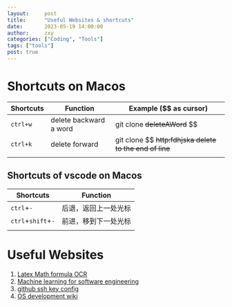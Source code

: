 ```yaml
---
layout:     post
title:      "Useful Websites & shortcuts"
date:       2023-05-19 14:00:00
author:     zxy
categories: ["Coding", "Tools"]
tags: ["tools"]
post: true
---
```


# Shortcuts on Macos

| Shortcuts | Function               | Example ($$ as cursor)                                  |
| --------- | ---------------------- | ------------------------------------------------------- |
| `ctrl+w`  | delete backward a word | git clone ~~deleteAWord~~ $$                            |
| `ctrl+k`  | delete forward         | git clone $$ ~~http:fdhjska delete to the end of line~~ |
|           |                        |                                                         |



## Shortcuts of vscode on Macos

| Shortcuts          | Function             |
| ------------------ | -------------------- |
| `ctrl`+`-`         | 后退，返回上一处光标 |
| `ctrl`+`shift`+`-` | 前进，移到下一处光标 |
|                    |                      |

# Useful Websites

1. [Latex Math formula OCR](https://simpletex.cn/ai/latex_ocr)
2. [Machine learning for software engineering](https://github.com/saltudelft/ml4se)
3. [github ssh key config](https://docs.github.com/zh/authentication/connecting-to-github-with-ssh/generating-a-new-ssh-key-and-adding-it-to-the-ssh-agent)
4. [OS development wiki](https://wiki.osdev.org/Main_Page)